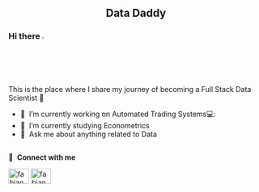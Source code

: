<h2 align="center">Data Daddy</h2>

### Hi there <img src="https://media.giphy.com/media/hvRJCLFzcasrR4ia7z/giphy.gif" width="2%"></a>
This is the place where I share my journey of becoming a Full Stack Data Scientist :rofl:

- 🔭 &nbsp;I’m currently working on Automated Trading Systems💻:
- 🌱 &nbsp;I’m currently studying Econometrics
- 💬 &nbsp;Ask me about anything related to Data

<h2></h2>

🔗 &nbsp;**Connect with me**
<p align="left">

<a href="https://www.linkedin.com/in/fabianbrock/" target="blank"><img align="center" src="https://raw.githubusercontent.com/rahuldkjain/github-profile-readme-generator/master/src/images/icons/Social/linked-in-alt.svg" alt="fabianbb" height="30" width="40" /></a>
<a href="https://www.kaggle.com/fabianbb/" target="blank"><img align="center" src="https://raw.githubusercontent.com/rahuldkjain/github-profile-readme-generator/master/src/images/icons/Social/kaggle.svg" alt="fabianbb" height="30" width="40" /></a>

